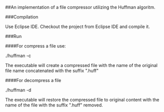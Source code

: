 ##An implementation of a file compressor utilizing the Huffman algoritm.

###Compilation

Use Eclipse IDE. Checkout the project from Eclipse IDE and compile it.

###Run

####For compress a file use:

./huffman -c <filename>

The executable will create a compressed file with the name of the original file name concatenated with the suffix ".huff"

####For decompress a file

./huffman -d <filename>

The executable will restore the compressed file to original content with the name of the file with the suffix ".huff" removed.

